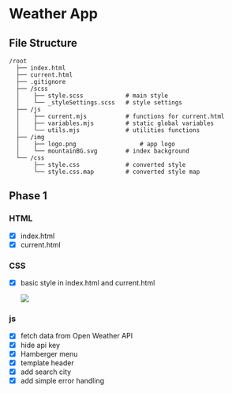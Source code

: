 Weather App
===

File Structure
---
```
/root 
  ├── index.html
  ├── current.html
  ├── .gitignore
  ├── /scss
  │    ├── style.scss            # main style
  │    └── _styleSettings.scss   # style settings
  ├── /js
  │    ├── current.mjs           # functions for current.html
  │    ├── variables.mjs         # static global variables
  │    └── utils.mjs             # utilities functions
  ├── /img
  │    ├── logo.png 		         # app logo
  │    └── mountainBG.svg        # index background
  └── /css
       ├── style.css             # converted style
       └── style.css.map         # converted style map
```

Phase 1
---
### HTML
- [x] index.html
- [x] current.html

### CSS
- [x] basic style in index.html and current.html

  ![](https://cdn.dribbble.com/users/1665362/screenshots/3717413/daily__001_weather_app.png)

### js
- [x] fetch data from Open Weather API
- [x] hide api key
- [x] Hamberger menu
- [x] template header
- [x] add search city
- [x] add simple error handling